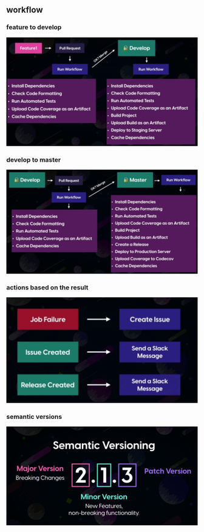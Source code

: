 ## workflow

### feature to develop

![workflow1](/images/workflow1.png)

### develop to master

![workflow2](/images/workflow2.png)

### actions based on the result

![workflow3](/images/workflow3.png)

### semantic versions

![semantic_version](/images/semantic-version.png)
